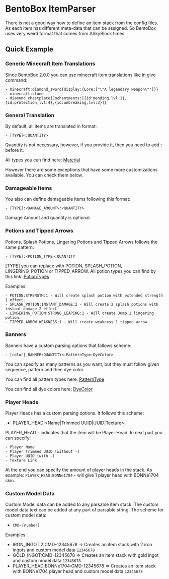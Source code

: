 # BentoBox ItemParser

There is not a good way how to define an item stack from the config files. 
As each item has different meta-data that can be assigned. 
So BentoBox uses very weird format that comes from ASkyBlock times.

## Quick Example

### Generic Minecraft Item Translations

Since BentoBox 2.0.0 you can use minecraft item translations like in give command:

    - minecraft:diamond_sword{display:{Lore:["\"A legendary weapon\""]}}
    - minecraft:stone
    - diamond_chestplate{Enchantments:[{id:mending,lvl:1},{id:protection,lvl:4},{id:unbreaking,lvl:3}]}

### General Translation

By default, all items are translated in format:
    
    - [TYPE]<:QUANTITY>

Quantity is not necessary, however, if you provide it, then you need to add `:` before it.

All types you can find here: [Material](https://hub.spigotmc.org/javadocs/bukkit/org/bukkit/Material.html)

However there are some exceptions that have some more customizations available. You can check them below.

### Damageable Items

You also can define damageable items following this format:

    - [TYPE]:<DAMAGE_AMOUNT>:<QUANTITY>

Damage Amount and quantity is optional.

### Potions and Tipped Arrows

Potions, Splash Potions, Lingering Potions and Tipped Arrows follows the same pattern:

    - [TYPE]:<POTION_TYPE>:QUANTITY

[TYPE] you can replace with POTION, SPLASH_POTION, LINGERING_POTION or TIPPED_ARROW.
All potion types you can find by this link: [PotionTypes](https://hub.spigotmc.org/javadocs/spigot/org/bukkit/potion/PotionType.html)

Examples:

    - POTION:STRENGTH:1 - Will create splash potion with extended strength 1 effect.
    - SPLASH_POTION:INSTANT_DAMAGE:2 - Will create 2 splash potions with instant damage 2 effect
    - LINGERING_POTION:STRONG_LEAPING:1 - Will create Jump 2 lingering potion.
    - TIPPED_ARROW:WEAKNESS:1 - Will create weakness 1 tipped arrow.

### Banners

Banners have a custom parsing options that follows scheme:

    - [color]_BANNER:QUANTITY<:PatternType:DyeColor>

You can specify as many patterns as you want, but they must follow given sequence, pattern and then dye color.

You can find all pattern types here: [PatternType](https://hub.spigotmc.org/javadocs/spigot/org/bukkit/block/banner/PatternType.html)

You can find all dye colors here: [DyeColor](https://hub.spigotmc.org/javadocs/spigot/org/bukkit/DyeColor.html)


### Player Heads

Player Heads has a custom parsing options. It follows this scheme:

 - PLAYER_HEAD:<Name|Trimmed UUID|UUID|Texture>:<QUANTITY>

PLAYER_HEAD - indicates that the item will be Player Head.
In next part you can specify:

    - Player Name
    - Player Trimmed UUID (without -)
    - Player UUID (with -)
    - Texture Link

At the end you can specify the amount of player heads in the stack.
As example: `PLAYER_HEAD:BONNe1704` - will give 1 player head with BONNe1704 skin.

### Custom Model Data

Custom Model data can be added to any parsable item stack. The custom model data text can be added at any part of parsable string. The scheme for custom model data:

- `CMD-[number]`

Examples:

- IRON_INGOT:2:CMD-12345678 => Creates an item stack with 2 iron ingots and custom model data `12345678` 
- GOLD_INGOT:CMD-12345678 => Creates an item stack with gold ingot and custom model data `12345678`
- PLAYER_HEAD:BONNe1704:CMD-12345678 => Creates an item stack with BONNe1704 player head and custom model data `12345678` 